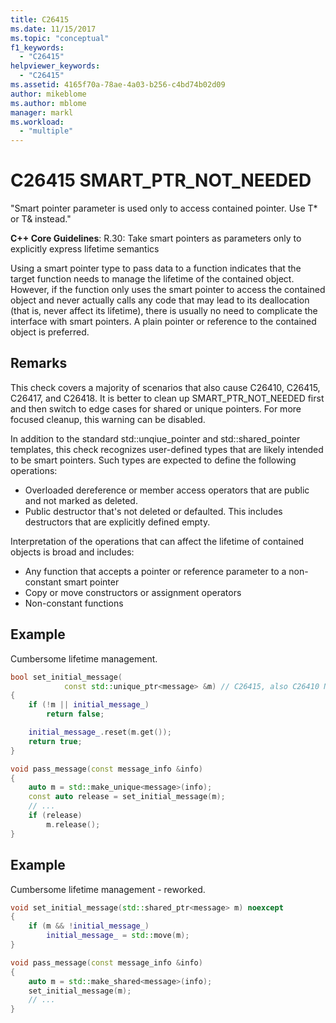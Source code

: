 ```yaml
---
title: C26415
ms.date: 11/15/2017
ms.topic: "conceptual"
f1_keywords:
  - "C26415"
helpviewer_keywords:
  - "C26415"
ms.assetid: 4165f70a-78ae-4a03-b256-c4bd74b02d09
author: mikeblome
ms.author: mblome
manager: markl
ms.workload:
  - "multiple"
---
```

# C26415 SMART_PTR_NOT_NEEDED

"Smart pointer parameter is used only to access contained pointer. Use T* or T& instead."

**C++ Core Guidelines**:
R.30: Take smart pointers as parameters only to explicitly express lifetime semantics

Using a smart pointer type to pass data to a function indicates that the target function needs to manage the lifetime of the contained object. However, if the function only uses the smart pointer to access the contained object and never actually calls any code that may lead to its deallocation (that is, never affect its lifetime), there is usually no need to complicate the interface with smart pointers. A plain pointer or reference to the contained object is preferred.

## Remarks

This check covers a majority of scenarios that also cause C26410, C26415, C26417, and C26418. It is better to clean up SMART_PTR_NOT_NEEDED first and then switch to edge cases for shared or unique pointers. For more focused cleanup, this warning can be disabled.

In addition to the standard std::unqiue_pointer and std::shared_pointer templates, this check recognizes user-defined types that are likely intended to be smart pointers. Such types are expected to define the following operations:

- Overloaded dereference or member access operators that are public and not marked as deleted.
- Public destructor that's not deleted or defaulted. This includes destructors that are explicitly defined empty.

Interpretation of the operations that can affect the lifetime of contained objects is broad and includes:

- Any function that accepts a pointer or reference parameter to a non-constant smart pointer
- Copy or move constructors or assignment operators
- Non-constant functions

## Example

Cumbersome lifetime management.

```cpp
bool set_initial_message(
            const std::unique_ptr<message> &m) // C26415, also C26410 NO_REF_TO_CONST_UNIQUE_PTR
{
    if (!m || initial_message_)
        return false;

    initial_message_.reset(m.get());
    return true;
}

void pass_message(const message_info &info)
{
    auto m = std::make_unique<message>(info);
    const auto release = set_initial_message(m);
    // ...
    if (release)
        m.release();
}
```

## Example

Cumbersome lifetime management - reworked.

```cpp
void set_initial_message(std::shared_ptr<message> m) noexcept
{
    if (m && !initial_message_)
        initial_message_ = std::move(m);
}

void pass_message(const message_info &info)
{
    auto m = std::make_shared<message>(info);
    set_initial_message(m);
    // ...
}
```